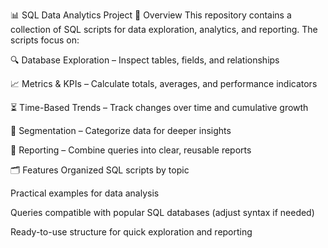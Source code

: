 📊 SQL Data Analytics Project
📌 Overview
This repository contains a collection of SQL scripts for data exploration, analytics, and reporting.
The scripts focus on:

🔍 Database Exploration – Inspect tables, fields, and relationships

📈 Metrics & KPIs – Calculate totals, averages, and performance indicators

⏳ Time-Based Trends – Track changes over time and cumulative growth

🧩 Segmentation – Categorize data for deeper insights

📑 Reporting – Combine queries into clear, reusable reports

🗂️ Features
Organized SQL scripts by topic

Practical examples for data analysis

Queries compatible with popular SQL databases (adjust syntax if needed)

Ready-to-use structure for quick exploration and reporting


